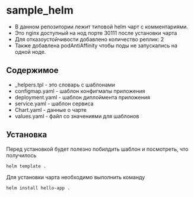# sample_helm
- В данном репозитории лежит типовой helm чарт с комментариями. 
- Это nginx доступный на нод порте 30111 после установки чарта 
- Для отказоустойчивости добавлено количество реплик: 2
- Также добавлена podAntiAffinity чтобы поды не запускались на одной ноде.

## Содержимое

- _helpers.tpl - это словарь с шаблонами
- configmap.yaml - шаблон конфигмапы приложения
- deployment.yaml - шаблон диплоймента приложения
- service.yaml - шаблон сервиса
- Chart.yaml - данные о чарте
- values.yaml - файл со значениями для шаблонов

## Установка

Перед установкой будет полезно побилдить шаблон и посмотреть, что получилось

```sh
helm template .
```

Для установки чарта необходимо выполнить команду

```sh
helm install hello-app .
```